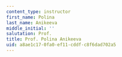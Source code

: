 ```yaml
---
content_type: instructor
first_name: Polina
last_name: Anikeeva
middle_initial: ''
salutation: Prof.
title: Prof. Polina Anikeeva
uid: a8ae1c17-0fa0-ef11-cddf-c8f6dad702a5
---
```

